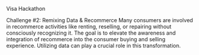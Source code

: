 Visa Hackathon

Challenge #2: Remixing Data & Recommerce
Many consumers are involved in recommerce activities like renting, reselling, or repairing without consciously recognizing it. The goal is to elevate the awareness and integration of recommerce into the consumer buying and selling experience. Utilizing data can play a crucial role in this transformation.
